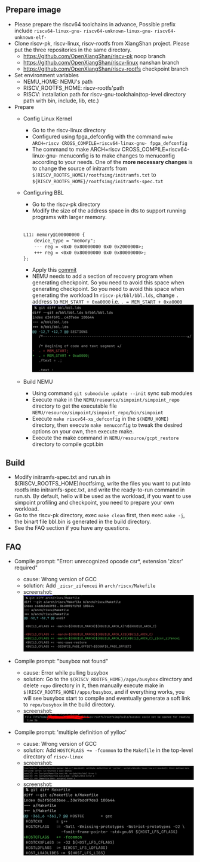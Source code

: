 ## Prepare image
- Please prepare the riscv64 toolchains in advance, Possible prefix include `riscv64-linux-gnu-` `riscv64-unknown-linux-gnu-` `riscv64-unknown-elf-`
- Clone riscv-pk, riscv-linux, riscv-rootfs from XiangShan project. Please put the three repositories in the same directory.
   - https://github.com/OpenXiangShan/riscv-pk noop branch
   - https://github.com/OpenXiangShan/riscv-linux nanshan branch
   - https://github.com/OpenXiangShan/riscv-rootfs checkpoint branch
- Set environment variables
   - NEMU_HOME: NEMU's path
   - RISCV_ROOTFS_HOME: riscv-rootfs'path
   - RISCV: installation path for riscv-gnu-toolchain(top-level directory path with bin, include, lib, etc.)
- Prepare
   - Config Linux Kernel
      - Go to the riscv-linux directory
      - Configured using fpga_defconfig with the command `make ARCH=riscv CROSS_COMPILE=riscv64-linux-gnu- fpga_defconfig`
      - The command to make ARCH=riscv CROSS_COMPILE=riscv64-linux-gnu- menuconfig is to make changes to menuconfig according to your needs. One of the **more necessary changes** is to change the source of initramfs from `$(RISCV_ROOTFS_HOME)/rootfsimg/initramfs.txt` to `${RISCV_ROOTFS_HOME}/rootfsimg/initramfs-spec.txt`
   - Configuring BBL
      - Go to the riscv-pk directory
      - Modify the size of the address space in dts to support running programs with larger memory.
      ```

      L11: memory@100000000 {
          device_type = "memory";
          --- reg = <0x0 0x80000000 0x0 0x2000000>;
          +++ reg = <0x0 0x80000000 0x0 0x80000000>;
      };
      ```

      - Apply this [commit](https://github.com/riscv-software-src/riscv-pk/commit/4ae5a8876fc2c31776b1777405ab14f764cc0f36)
      - NEMU needs to add a section of recovery program when generating checkpoint. So you need to avoid this space when generating checkpoint. So you need to avoid this space when generating the workload In `riscv-pk/bbl/bbl.lds`, change `.` address to `MEM_START + 0xa0000` i.e. `. = MEM_START + 0xa0000` ![bbl.lds](./pictures/bbl.lds.PNG)
   - Build NEMU
      - Using command `git submodule update --init` sync sub modules
      - Execute make in the `NEMU/resource/simpoint/simpoint_repo` directory to get the executable file `NEMU/resource/simpoint/simpoint_repo/bin/simpoint`
      - Execute `make riscv64-xs_defconfig` in the `$(NEMU_HOME)` directory, then execute `make menuconfig` to tweak the desired options on your own, then execute make.
      - Execute the make command in `NEMU/resource/gcpt_restore` directory to compile gcpt.bin

## Build

- Modify initramfs-spec.txt and run.sh in $(RISCV_ROOTFS_HOME)/rootfsimg, write the files you want to put into rootfs into initramfs-spec.txt, and write the ready-to-run command in run.sh. By default, hello will be used as the workload, if you want to use simpoint profiling and checkpoint, you need to prepare your own workload.
- Go to the riscv-pk directory, exec `make clean` first, then exec `make -j`, the binart file bbl.bin is generated in the build directory.
- See the FAQ section if you have any questions.

## FAQ

- Compile prompt: "Error: unrecognized opcode csr*, extension 'zicsr' required"
   - cause: Wrong version of GCC
   - solution: Add `_zicsr_zifencei` in `arch/riscv/Makefile`
   - screenshot: ![faq_zicsr](./pictures/faq_zicsr.PNG)

- Compile prompt: "busybox not found"
   - cause: Error while pulling busybox
   - solution: Go to the `$(RISCV_ROOTFS_HOME)/apps/busybox` directory and delete `repo` directory in it, then manually execute make in `$(RISCV_ROOTFS_HOME)/apps/busybox`, and if everything works, you will see busybox start to compile and eventually generate a soft link to `repo/busybox` in the build directory.
   - screenshot: ![faq_busybox](./pictures/faq_busybox.PNG)

- Compile prompt: 'multiple definition of yylloc'
   - cause: Wrong version of GCC
   - solution: Add `HOSTCFLAGS += -fcommon` to the `Makefile` in the top-level directory of `riscv-linux`
   - screenshot: ![faq_yylloc](./pictures/faq_yylloc.PNG)
   - screenshot: ![faq_yylloc_solution](./pictures/faq_yylloc_solution.PNG)
